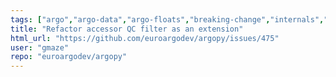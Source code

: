 ```yaml
---
tags: ["argo","argo-data","argo-floats","breaking-change","internals","oceanography","python"]
title: "Refactor accessor QC filter as an extension"
html_url: "https://github.com/euroargodev/argopy/issues/475"
user: "gmaze"
repo: "euroargodev/argopy"
---
```


